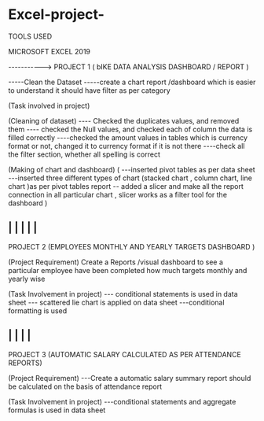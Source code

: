 # Excel-project-
TOOLS USED 

MICROSOFT EXCEL 2019

----------->    PROJECT 1  ( bIKE DATA ANALYSIS DASHBOARD / REPORT )

-----Clean the Dataset 
-----create a chart report /dashboard which is easier to understand it should have filter as per category 



  (Task involved in project)
  
  (Cleaning of dataset)
---- Checked the duplicates values, and removed them
---- checked the Null values, and checked each of column the data is filled correctly 
----checked the amount values in tables which is currency format or not, changed it to currency format if it is not there 
----check all the filter section, whether all spelling is correct



  (Making of chart and dashboard)
   (
   ---inserted pivot tables as per data sheet
   ---inserted three different types of chart  (stacked chart , column chart, line chart )as per pivot tables report 
   -- added a slicer and make all the report connection in all particular chart , slicer works as a filter tool for the dashboard 
   )


|
|
|
|
|
---------------------------------------------------------------------------------------------------------------------------------------




PROJECT 2 (EMPLOYEES MONTHLY AND YEARLY TARGETS DASHBOARD )

  (Project Requirement)
Create a Reports /visual dashboard to see a particular employee have been completed how much targets monthly and yearly wise 



(Task Involvement in project)
--- conditional statements is used in data sheet
--- scattered lie chart is applied on data sheet
 ---conditional formatting is used  



|
|
|
|
-------------------------------------------------------------------------------------------------------------------------------------------




PROJECT 3 (AUTOMATIC SALARY CALCULATED AS PER ATTENDANCE REPORTS)

 (Project Requirement)
---Create a automatic salary summary report should be calculated on the basis of attendance report

 
(Task Involvement in project)
---conditional statements and aggregate formulas is used in data sheet
 
   
 


